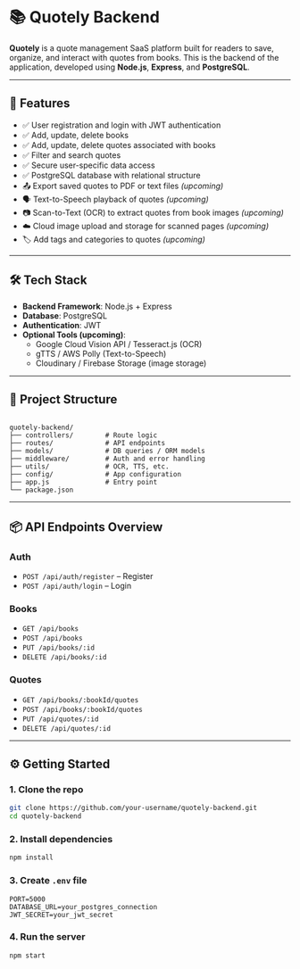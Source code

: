 

# 📚 Quotely Backend

**Quotely** is a quote management SaaS platform built for readers to save, organize, and interact with quotes from books. This is the backend of the application, developed using **Node.js**, **Express**, and **PostgreSQL**.

---

## 🚀 Features

- ✅ User registration and login with JWT authentication
- ✅ Add, update, delete books
- ✅ Add, update, delete quotes associated with books
- ✅ Filter and search quotes
- ✅ Secure user-specific data access
- ✅ PostgreSQL database with relational structure
- 📤 Export saved quotes to PDF or text files *(upcoming)*
- 🗣️ Text-to-Speech playback of quotes *(upcoming)*
- 📷 Scan-to-Text (OCR) to extract quotes from book images *(upcoming)*
- ☁️ Cloud image upload and storage for scanned pages *(upcoming)*
- 🏷️ Add tags and categories to quotes *(upcoming)*

---

## 🛠️ Tech Stack

- **Backend Framework**: Node.js + Express
- **Database**: PostgreSQL
- **Authentication**: JWT
- **Optional Tools (upcoming)**:
  - Google Cloud Vision API / Tesseract.js (OCR)
  - gTTS / AWS Polly (Text-to-Speech)
  - Cloudinary / Firebase Storage (image storage)

---

## 📂 Project Structure

```

quotely-backend/
├── controllers/        # Route logic
├── routes/             # API endpoints
├── models/             # DB queries / ORM models
├── middleware/         # Auth and error handling
├── utils/              # OCR, TTS, etc.
├── config/             # App configuration
├── app.js              # Entry point
└── package.json

````

---

## 📦 API Endpoints Overview

### Auth
- `POST /api/auth/register` – Register
- `POST /api/auth/login` – Login

### Books
- `GET /api/books`
- `POST /api/books`
- `PUT /api/books/:id`
- `DELETE /api/books/:id`

### Quotes
- `GET /api/books/:bookId/quotes`
- `POST /api/books/:bookId/quotes`
- `PUT /api/quotes/:id`
- `DELETE /api/quotes/:id`

---

## ⚙️ Getting Started

### 1. Clone the repo
```bash
git clone https://github.com/your-username/quotely-backend.git
cd quotely-backend
````

### 2. Install dependencies

```bash
npm install
```

### 3. Create `.env` file

```
PORT=5000
DATABASE_URL=your_postgres_connection
JWT_SECRET=your_jwt_secret
```

### 4. Run the server

```bash
npm start
```

